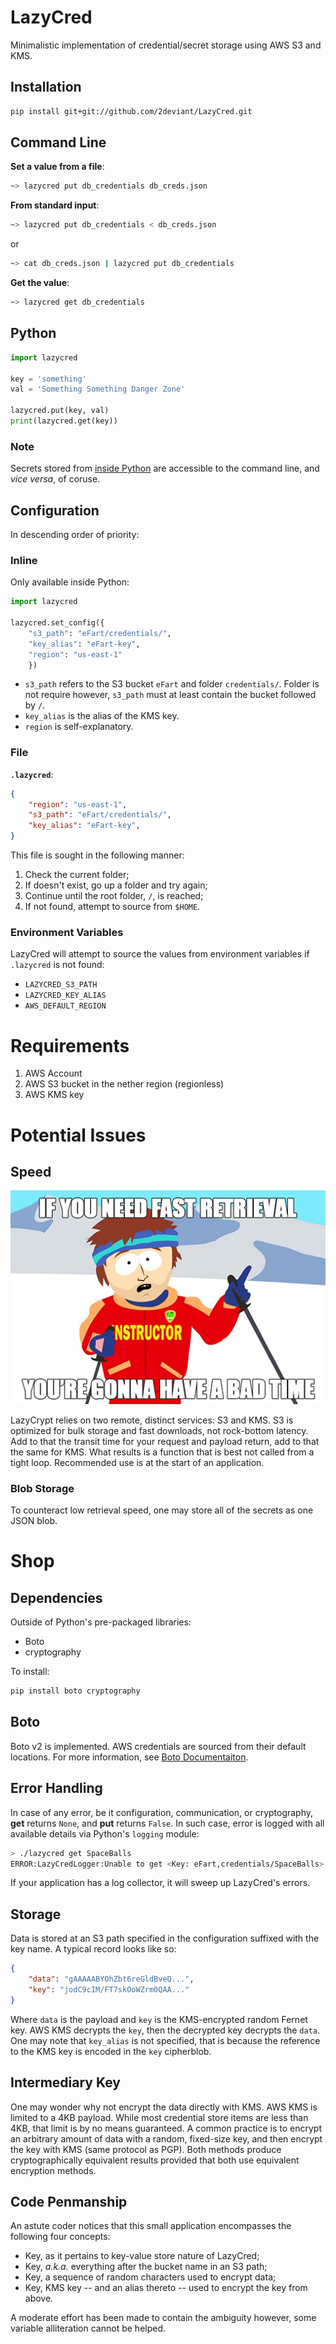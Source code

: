 # LazyCred
Minimalistic implementation of credential/secret storage using AWS S3 and KMS.

## Installation

```bash
pip install git+git://github.com/2deviant/LazyCred.git
```

## Command Line

**Set a value from a file**:

```bash
~> lazycred put db_credentials db_creds.json
```

**From standard input**:

```bash
~> lazycred put db_credentials < db_creds.json
```
or

```bash
~> cat db_creds.json | lazycred put db_credentials
```

**Get the value**:

```bash
~> lazycred get db_credentials
```

## Python
```python
import lazycred

key = 'something'
val = 'Something Something Danger Zone'

lazycred.put(key, val)
print(lazycred.get(key))
```

### Note
Secrets stored from [inside Python](sample.py) are accessible to the command line, and *vice versa*, of coruse.

## Configuration
In descending order of priority:
### Inline
Only available inside Python:

```python
import lazycred

lazycred.set_config({
    "s3_path": "eFart/credentials/",
    "key_alias": "eFart-key",
    "region": "us-east-1"
    })
```

* `s3_path` refers to the S3 bucket `eFart` and folder `credentials/`.  Folder is not require however, `s3_path` must at least contain the bucket followed by `/`.
* `key_alias` is the alias of the KMS key.
* `region` is self-explanatory.


### File
**`.lazycred`**:

```json
{
    "region": "us-east-1",
    "s3_path": "eFart/credentials/",
    "key_alias": "eFart-key",
}
```

This file is sought in the following manner:

1. Check the current folder;
2. If doesn't exist, go up a folder and try again;
3. Continue until the root folder, `/`, is reached;
4. If not found, attempt to source from `$HOME`.

### Environment Variables
LazyCred will attempt to source the values from environment variables if `.lazycred` is not found:

* `LAZYCRED_S3_PATH`
* `LAZYCRED_KEY_ALIAS`
* `AWS_DEFAULT_REGION`

# Requirements
1. AWS Account
1. AWS S3 bucket in the nether region (regionless)
2. AWS KMS key

# Potential Issues
## Speed
![](slow.jpg)

LazyCrypt relies on two remote, distinct services: S3 and KMS.  S3 is optimized for bulk storage and fast downloads, not rock-bottom latency.  Add to that the transit time for your request and payload return, add to that the same for KMS.  What results is a function that is best not called from a tight loop.  Recommended use is at the start of an application.

### Blob Storage
To counteract low retrieval speed, one may store all of the secrets as one JSON blob.

# Shop
## Dependencies
Outside of Python's pre-packaged libraries:

* Boto
* cryptography

To install:

```bash
pip install boto cryptography
```

## Boto
Boto v2 is implemented.  AWS credentials are sourced from their default locations.  For more information, see [Boto Documentaiton](http://boto.cloudhackers.com/en/latest/boto_config_tut.html).

## Error Handling
In case of any error, be it configuration, communication, or cryptography, **get** returns `None`, and **put** returns `False`.  In such case, error is logged with all available details via Python's `logging` module:

```bash
> ./lazycred get SpaceBalls
ERROR:LazyCredLogger:Unable to get <Key: eFart,credentials/SpaceBalls>.
```
If your application has a log collector, it will sweep up LazyCred's errors.

## Storage
Data is stored at an S3 path specified in the configuration suffixed with the key name.  A typical record looks like so:

```json
{
    "data": "gAAAAABYOhZbt6reGldBveQ...",
    "key": "jodC9cIM/FT7skOoWZrm0QAA..."
}
```
Where `data` is the payload and `key` is the KMS-encrypted random Fernet key.  AWS KMS decrypts the `key`, then the decrypted key decrypts the `data`.  One may note that `key_alias` is not specified, that is because the reference to the KMS key is encoded in the `key` cipherblob.

## Intermediary Key
One may wonder why not encrypt the data directly with KMS.  AWS KMS is limited to a 4KB payload.  While most credential store items are less than 4KB, that limit is by no means guaranteed.  A common practice is to encrypt an arbitrary amount of data with a random, fixed-size key, and then encrypt the key with KMS (same protocol as PGP).  Both methods produce cryptographically equivalent results provided that both use equivalent encryption methods.

## Code Penmanship
An astute coder notices that this small application encompasses the following four concepts:

* Key, as it pertains to key-value store nature of LazyCred;
* Key, _a.k.a._ everything after the bucket name in an S3 path;
* Key, a sequence of random characters used to encrypt data;
* Key, KMS key -- and an alias thereto -- used to encrypt the key from above.

A moderate effort has been made to contain the ambiguity however, some variable alliteration cannot be helped.